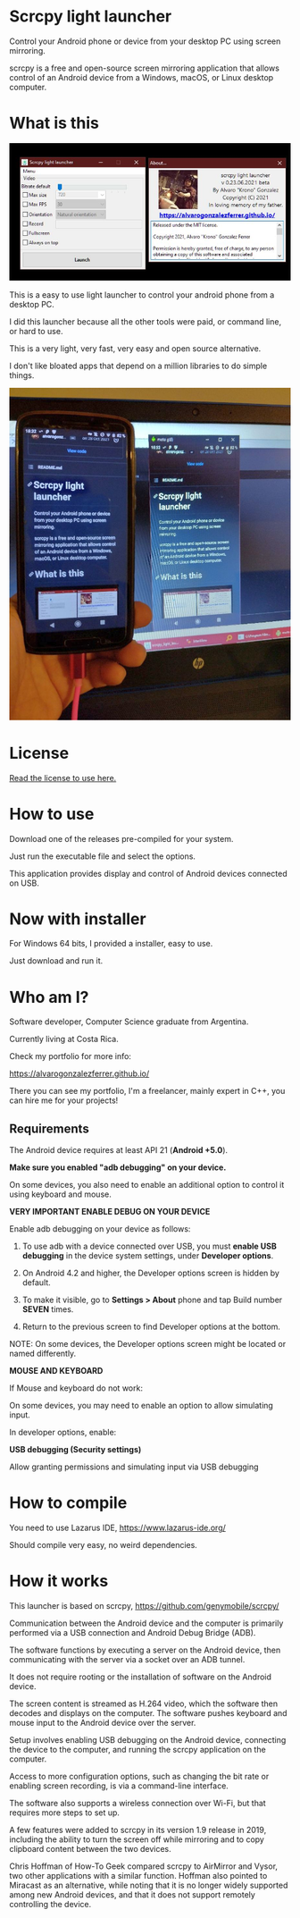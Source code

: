 # Scrcpy light launcher

Control your Android phone or device from your desktop PC using screen mirroring.

scrcpy is a free and open-source screen mirroring application that allows control of an Android device from a Windows, macOS, or Linux desktop computer.

# What is this

![Screenshoot](screenshoots/screen01.jpg)

This is a easy to use light launcher to control your android phone from a desktop PC.

I did this launcher because all the other tools were paid, or command line, or hard to use.

This is a very light, very fast, very easy and open source alternative.

I don't like bloated apps that depend on a million libraries to do simple things.

![Screenshoot](screenshoots/screen02.jpg)

# License 

[Read the license to use here.](LICENSE.md)

# How to use

Download one of the releases pre-compiled for your system.

Just run the executable file and select the options.

This application provides display and control of Android devices connected on USB.

# Now with installer

For Windows 64 bits, I provided a installer, easy to use.

Just download and run it.

# Who am I?

Software developer, Computer Science graduate from Argentina.

Currently living at Costa Rica.

Check my portfolio for more info:

https://alvarogonzalezferrer.github.io/

There you can see my portfolio, I'm a freelancer, mainly expert in C++, you can hire me for your projects!

## Requirements

The Android device requires at least API 21 (**Android +5.0**).

**Make sure you enabled "adb debugging" on your device.**

On some devices, you also need to enable an additional option to control it using keyboard and mouse.

**VERY IMPORTANT ENABLE DEBUG ON YOUR DEVICE**

Enable adb debugging on your device as follows:

1. To use adb with a device connected over USB, you must **enable USB debugging** in the device system settings, under **Developer options**.

2. On Android 4.2 and higher, the Developer options screen is hidden by default.

3. To make it visible, go to **Settings > About** phone and tap Build number **SEVEN** times.

4. Return to the previous screen to find Developer options at the bottom.

NOTE: On some devices, the Developer options screen might be located or named differently.

**MOUSE AND KEYBOARD**

If Mouse and keyboard do not work:

On some devices, you may need to enable an option to allow simulating input.

In developer options, enable:

**USB debugging (Security settings)**

Allow granting permissions and simulating input via USB debugging

# How to compile

You need to use Lazarus IDE, https://www.lazarus-ide.org/

Should compile very easy, no weird dependencies.

# How it works

This launcher is based on scrcpy, https://github.com/genymobile/scrcpy/

Communication between the Android device and the computer is primarily performed via a USB connection and Android Debug Bridge (ADB).

The software functions by executing a server on the Android device, then communicating with the server via a socket over an ADB tunnel.

It does not require rooting or the installation of software on the Android device.

The screen content is streamed as H.264 video, which the software then decodes and displays on the computer. The software pushes keyboard and mouse input to the Android device over the server.

Setup involves enabling USB debugging on the Android device, connecting the device to the computer, and running the scrcpy application on the computer.

Access to more configuration options, such as changing the bit rate or enabling screen recording, is via a command-line interface.

The software also supports a wireless connection over Wi-Fi, but that requires more steps to set up.

A few features were added to scrcpy in its version 1.9 release in 2019, including the ability to turn the screen off while mirroring and to copy clipboard content between the two devices.

Chris Hoffman of How-To Geek compared scrcpy to AirMirror and Vysor, two other applications with a similar function. Hoffman also pointed to Miracast as an alternative, while noting that it is no longer widely supported among new Android devices, and that it does not support remotely controlling the device.

